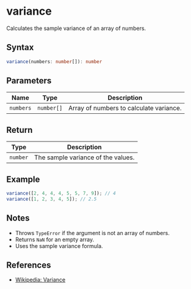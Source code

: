 # variance

Calculates the sample variance of an array of numbers.

## Syntax
```typescript
variance(numbers: number[]): number
```

## Parameters
| Name      | Type         | Description                        |
|-----------|--------------|------------------------------------|
| `numbers` | `number[]`   | Array of numbers to calculate variance. |

## Return
| Type     | Description                                 |
|----------|---------------------------------------------|
| `number` | The sample variance of the values.          |

## Example
```typescript
variance([2, 4, 4, 4, 5, 5, 7, 9]); // 4
variance([1, 2, 3, 4, 5]); // 2.5
```

## Notes
- Throws `TypeError` if the argument is not an array of numbers.
- Returns `NaN` for an empty array.
- Uses the sample variance formula.

## References
- [Wikipedia: Variance](https://en.wikipedia.org/wiki/Variance)